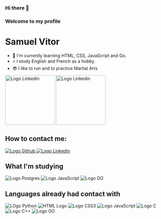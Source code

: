 ### Hi there 👋<br>
### Welcome to my profile

<h1>Samuel Vitor</h1>

<div class="sobremim">
<ul>
    <li>🌱 I'm currently learning HTML, CSS, JavaScript and Go.</li>
    <li>⚡ I study English and French as a hobby.</li>
    <li>&#x1F60E; I like to run and to practice Martial Arts</li>
</ul>


<img src="https://github-readme-stats.vercel.app/api?username=TheSamuelVitor&theme=dracula&show_icons=true" alt="Logo Linkedin" style="height:160px">
<img src="https://github-readme-stats.vercel.app/api/top-langs/?username=TheSamuelVitor&layout=compact&theme=dracula" alt="Logo Linkedin" style="height:160px">

<h2>How to contact me:</h2>
<a href="https://github.com/TheSamuelVitor" target="_blank">
    <img src="https://img.shields.io/badge/GitHub-100000?style=for-the-badge&logo=github&logoColor=white" alt="Logo Github">
</a>
<a href="https://www.linkedin.com/in/samuel-vitor-b07566202/" target="_blank">
    <img src="https://img.shields.io/badge/LinkedIn-0077B5?style=for-the-badge&logo=linkedin&logoColor=white" alt="Logo Linkedin">
</a>

<h2>What I'm studying</h2>
<img src="https://img.shields.io/badge/PostgreSQL-316192?style=for-the-badge&logo=postgresql&logoColor=white" alt="Logo Postgres">
<img src="https://img.shields.io/badge/JavaScript-F7DF1E?style=for-the-badge&logo=javascript&logoColor=black" alt= "Logo JavaScript">
<img src="https://img.shields.io/badge/Go-00ADD8?style=for-the-badge&logo=go&logoColor=white" alt="Logo GO"> 

<h2>Languages already had contact with</h2>
<img src="https://img.shields.io/badge/Python-14354C?style=for-the-badge&logo=python&logoColor=white" alt="LOgo Python">
<img src="https://img.shields.io/badge/HTML5-E34F26?style=for-the-badge&logo=html5&logoColor=white" alt="HTML Logo">
<img src="https://img.shields.io/badge/CSS3-1572B6?style=for-the-badge&logo=css3&logoColor=white" alt="Logo CSS3">
<img src="https://img.shields.io/badge/JavaScript-F7DF1E?style=for-the-badge&logo=javascript&logoColor=black" alt= "Logo JavaScript">
<img src="https://img.shields.io/badge/C-00599C?style=for-the-badge&logo=c&logoColor=white" alt="Logo C">
<img src="https://img.shields.io/badge/C%2B%2B-00599C?style=for-the-badge&logo=c%2B%2B&logoColor=white" alt="Logo C++">
<img src="https://img.shields.io/badge/Go-00ADD8?style=for-the-badge&logo=go&logoColor=white" alt="Logo GO"> 
